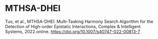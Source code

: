 # MTHSA-DHEI
Tuo, et al., MTHSA-DHEI: Multi-Tasking Harmony Search Algorithm for the Detection of High-order Epistatic Interactions, Complex & Intelligent Systems, 2022.online.
https://doi.org/10.1007/s40747-022-00813-7
